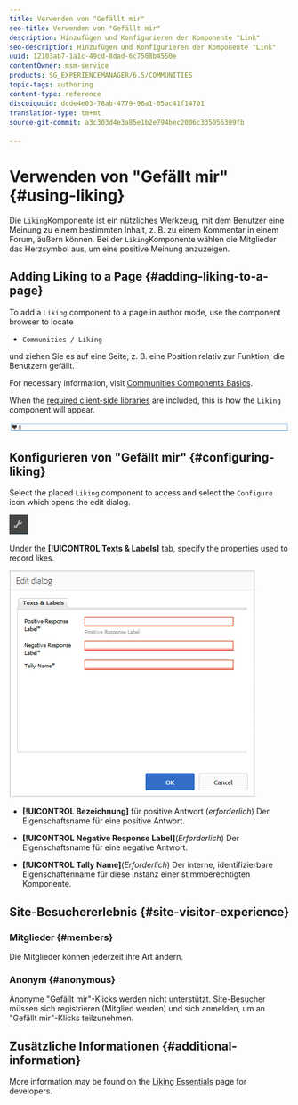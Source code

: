 ```yaml
---
title: Verwenden von "Gefällt mir"
seo-title: Verwenden von "Gefällt mir"
description: Hinzufügen und Konfigurieren der Komponente "Link"
seo-description: Hinzufügen und Konfigurieren der Komponente "Link"
uuid: 12103ab7-1a1c-49cd-8dad-6c7508b4550e
contentOwner: msm-service
products: SG_EXPERIENCEMANAGER/6.5/COMMUNITIES
topic-tags: authoring
content-type: reference
discoiquuid: dcde4e03-78ab-4779-96a1-05ac41f14701
translation-type: tm+mt
source-git-commit: a3c303d4e3a85e1b2e794bec2006c335056309fb

---
```



# Verwenden von &quot;Gefällt mir&quot; {#using-liking}

Die `Liking`Komponente ist ein nützliches Werkzeug, mit dem Benutzer eine Meinung zu einem bestimmten Inhalt, z. B. zu einem Kommentar in einem Forum, äußern können. Bei der `Liking`Komponente wählen die Mitglieder das Herzsymbol aus, um eine positive Meinung anzuzeigen.

## Adding Liking to a Page {#adding-liking-to-a-page}

To add a `Liking` component to a page in author mode, use the component browser to locate

* `Communities / Liking`

und ziehen Sie es auf eine Seite, z. B. eine Position relativ zur Funktion, die Benutzern gefällt.

For necessary information, visit [Communities Components Basics](basics.md).

When the [required client-side libraries](essentials-liking.md#essentials-for-client-side) are included, this is how the `Liking` component will appear.

![chlimage_1-93](assets/chlimage_1-93.png)

## Konfigurieren von &quot;Gefällt mir&quot; {#configuring-liking}

Select the placed `Liking` component to access and select the `Configure` icon which opens the edit dialog.

![chlimage_1-94](assets/chlimage_1-94.png)

Under the **[!UICONTROL Texts &amp; Labels]** tab, specify the properties used to record likes.

![chlimage_1-95](assets/chlimage_1-95.png)

* **[!UICONTROL Bezeichnung]** für positive Antwort (*erforderlich*) Der Eigenschaftsname für eine positive Antwort.

* **[!UICONTROL Negative Response Label]**(*Erforderlich*) Der Eigenschaftsname für eine negative Antwort.

* **[!UICONTROL Tally Name]**(*Erforderlich*) Der interne, identifizierbare Eigenschaftenname für diese Instanz einer stimmberechtigten Komponente.

## Site-Besuchererlebnis {#site-visitor-experience}

### Mitglieder {#members}

Die Mitglieder können jederzeit ihre Art ändern.

### Anonym {#anonymous}

Anonyme &quot;Gefällt mir&quot;-Klicks werden nicht unterstützt. Site-Besucher müssen sich registrieren (Mitglied werden) und sich anmelden, um an &quot;Gefällt mir&quot;-Klicks teilzunehmen.

## Zusätzliche Informationen {#additional-information}

More information may be found on the [Liking Essentials](essentials-liking.md) page for developers.
